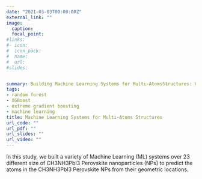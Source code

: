 ```yaml
---
date: "2021-03-03T00:00:00Z"
external_link: ""
image:
  caption: 
  focal_point: 
#links:
#- icon: 
#  icon_pack: 
#  name: 
#  url: 
#slides: 


summary: Building Machine Learning Systems for Multi-AtomsStructures: CH3NH3PbI3 Perovskite Nanoparticles
tags:
- random forest
- XGBoost
- extreme gradient boosting
- machine learning
title: Machine Learning Systems for Multi-Atoms Structures
url_code: ""
url_pdf: ""
url_slides: ""
url_video: ""
---
```


In this study, we built a variety of Machine Learning (ML) systems over 23 different size of CH3NH3PbI3 Perovskite nanoparticles (NPs) to predict the atoms in the CH3NH3PbI3 Perovskite NPs from their geometric locations.
